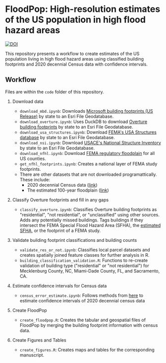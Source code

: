 # FloodPop: High-resolution estimates of the US population in high flood hazard areas
[![DOI](https://zenodo.org/badge/952079716.svg)](https://doi.org/10.5281/zenodo.15096915)

This repository presents a workflow to create estimates of the US population living in high flood hazard areas using classified building footprints and 2020 decennial Census data with confidence intervals.

## Workflow
Files are within the `code` folder of this repository.

1. Download data
    - `download_mbd.ipynb`: Downloads [Microsoft building footprints (US Release)](https://github.com/microsoft/USBuildingFootprints) by state to an Esri File Geodatabase.
    - `download_overture.ipynb`: Uses DuckDB to download [Overture building footprints](https://overturemaps.org/) by state to an Esri File Geodatabase.
    - `download_usa_structures.ipynb`: Download [FEMA's USA Structures database](https://disasters.geoplatform.gov/USA_Structures/) by state to an Esri File Geodatabase.
    - `download_nsi.ipynb`: Download [USACE's National Structure Inventory](https://www.hec.usace.army.mil/confluence/nsi) by state to an Esri File Geodatabase.
    - `download_nfhl.ipynb`: Download [FEMA regulatory floodplain](https://www.fema.gov/flood-maps/national-flood-hazard-layer) for all US counties.
    - `get_nfhl_footprints.ipynb`: Creates a national layer of FEMA study footprints.
    - There are other datasets that are not downloaded programattically. These include:
        - 2020 decennial Census data ([link](https://www.census.gov/programs-surveys/decennial-census/decade/2020/2020-census-results.html))
        - The estimated 100-year floodplain ([link](https://www.sciencedirect.com/science/article/pii/S0048969718328481))

2. Classify Overture footprints and fill in any gaps
    - `classify_overture.ipynb`: Classifies Overture building footprints as "residential", "not residential", or "unclassified" using other sources. Adds any potentially missed buildings. Tags buildings if they intersect the FEMA Special Flood Hazard Area (SFHA), the [estimated SFHA](https://www.sciencedirect.com/science/article/pii/S0048969718328481), or the footprint of a FEMA study.

3. Validate building footprint classifications and building counts
    - `validate_res_or_not.ipynb`: Classifies local parcel datasets and creates spatially joined feature classes for further analysis in R.
    - `building_classification_validation.R`: Functions to re-create validation of building type ("residential" or "not residential") for Mecklenburg County, NC, Miami-Dade County, FL, and Sacramento, CA.

4. Estimate confidence intervals for Census data
    -   `census_error_estimate.ipynb`: Follows methods from [here](https://registry.opendata.aws/census-2020-amc-mdf-replicates/?utm_campaign=20241024cnmps1&utm_medium=email&utm_source=govdelivery) to estimate confidence intervals of 2020 decennial census data

5. Create FloodPop
    - `create_floodpop.R`: Creates the tabular and geospatial files of FloodPop by merging the building footprint information with census data.

6. Create Figures and Tables
    - `create_figures.R`: Creates maps and tables for the corresponding manuscript.
